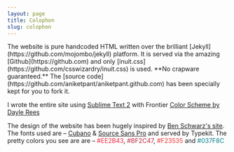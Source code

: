 ```yaml
---
layout: page
title: Colophon
slug: colophon
---
```

<div class="grid">
<div class="grid__item one-whole" markdown="1">
The website is pure handcoded HTML written over the brilliant [Jekyll](https://github.com/mojombo/jekyll) platform. It is served via the amazing [Github](https://github.com) and only [inuit.css](https://github.com/csswizardry/inuit.css) is used. **No crapware guaranteed.** The [source code](https://github.com/aniketpant/aniketpant.github.com) has been specially kept for you to fork it.

I wrote the entire site using [Sublime Text 2](http://www.sublimetext.com/2) with Frontier [Color Scheme by Dayle Rees](https://github.com/daylerees/colour-schemes)

The design of the website has been hugely inspired by [Ben Schwarz's site](http://germanforblack.com). The fonts used are &ndash; [Cubano](https://typekit.com/fonts/cubano) &amp; [Source Sans Pro](https://typekit.com/fonts/source-sans-pro) and served by Typekit. The pretty colors you see are are &ndash; <span style="color: #EE2B43">#EE2B43</span>, <span style="color: #BF2C47">#BF2C47</span>, <span style="color: #F23535">#F23535</span> and <span style="color: #037F8C">#037F8C</span>
</div>
</div>